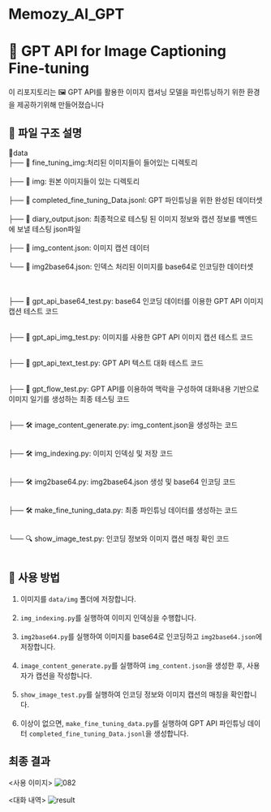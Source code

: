 # Memozy_AI_GPT
# 🎨 GPT API for Image Captioning Fine-tuning

이 리포지토리는 🖼️ GPT API를 활용한 이미지 캡셔닝 모델을 파인튜닝하기 위한 환경을 제공하기위해 만들어졌습니다

## 📂 파일 구조 설명
📁data </br>
├── 📂 fine_tuning_img:처리된 이미지들이 들어있는 디렉토리</br></br>
├── 📂 img: 원본 이미지들이 있는 디렉토리</br></br>
├── 📄 completed_fine_tuning_Data.jsonl: GPT 파인튜닝을 위한 완성된 데이터셋</br></br>
├── 📄 diary_output.json: 최종적으로 테스팅 된 이미지 정보와 캡션 정보를 백엔드에 보낼 테스팅 json파일</br></br>
├── 📄 img_content.json: 이미지 캡션 데이터</br></br>
└── 📄 img2base64.json: 인덱스 처리된 이미지를 base64로 인코딩한 데이터셋</br></br>
</br>

├── 📝 gpt_api_base64_test.py: base64 인코딩 데이터를 이용한 GPT API 이미지 캡션 테스트 코드</br></br>

├── 📝 gpt_api_img_test.py: 이미지를 사용한 GPT API 이미지 캡션 테스트 코드</br></br>

├── 📝 gpt_api_text_test.py: GPT API 텍스트 대화 테스트 코드</br></br>

├── 📝 gpt_flow_test.py: GPT API를 이용하여 맥락을 구성하여 대화내용 기반으로 이미지 일기를 생성하는 최종 테스팅 코드</br></br>

├── 🛠️ image_content_generate.py: img_content.json을 생성하는 코드</br></br>

├── 🛠️ img_indexing.py: 이미지 인덱싱 및 저장 코드</br></br>

├── 🛠️ img2base64.py: img2base64.json 생성 및 base64 인코딩 코드</br></br>

├── 🛠️ make_fine_tuning_data.py: 최종 파인튜닝 데이터를 생성하는 코드</br></br>

└── 🔍 show_image_test.py: 인코딩 정보와 이미지 캡션 매칭 확인 코드</br></br>


## 🚀 사용 방법

1.  이미지를 `data/img` 폴더에 저장합니다.</br></br>
2. `img_indexing.py`를 실행하여 이미지 인덱싱을 수행합니다.</br></br>
3. `img2base64.py`를 실행하여 이미지를 base64로 인코딩하고 `img2base64.json`에 저장합니다.</br></br>
4. `image_content_generate.py`를 실행하여 `img_content.json`을 생성한 후, 사용자가 캡션을 작성합니다.</br></br>
5. `show_image_test.py`를 실행하여 인코딩 정보와 이미지 캡션의 매칭을 확인합니다.</br></br>
6.  이상이 없으면, `make_fine_tuning_data.py`를 실행하여 GPT API 파인튜닝 데이터 `completed_fine_tuning_Data.jsonl`을 생성합니다.

## 최종 결과
<사용 이미지>
![082](https://github.com/user-attachments/assets/8a7d6c25-8695-495b-8a22-61fe12a6c3c6)

<대화 내역>
![result](https://github.com/user-attachments/assets/cd8be803-6f8b-47dd-bbe2-4877caab4a31)

